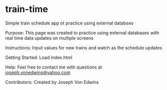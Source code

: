 # train-time
Simple train schedule app ot practice using external databses

Purpose: This page was created to practice using external databases with real time data updates on multiple screens

Instructions: Input values for new trains and watch as the schedule updates

Getting Started: Load index.html

Help: Feel free to contact me with questions at joseph.vonedwins@yahoo.com

Contributors: Created by Joseph Von Edwins